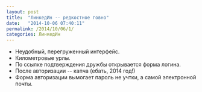 ```yaml
---
layout: post
title:  "ЛинкедИн -- редкостное говно"
date:   "2014-10-06 07:40:11"
permalink: /2014/10/06/1/
categories: ЛинкедИн
---
```


- Неудобный, перегруженный интерфейс.
- Километровые урлы.
- По ссылке подтверждения дружбы открывается форма логина.
- После авторизации -- капча (ебать, 2014 год!)
- Форма авторизации вымогает пароль не учтки, а самой электронной
  почты.
